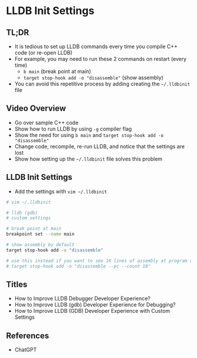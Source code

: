 # LLDB Init Settings

## TL;DR

- It is tedious to set up LLDB commands every time you compile C++ code (or re-open LLDB)
- For example, you may need to run these 2 commands on restart (every time)
  - `b main` (break point at main)
  - `target stop-hook add -o "disassemble"` (show assembly)
- You can avoid this repetitive process by adding creating the `~/.lldbinit` file

## Video Overview

- Go over sample C++ code
- Show how to run LLDB by using `-g` compiler flag
- Show the need for using `b main` and `target stop-hook add -o "disassemble"`
- Change code, recompile, re-run LLDB, and notice that the settings are lost
- Show how setting up the `~/.lldbinit` file solves this problem

## LLDB Init Settings

- Add the settings with `vim ~/.lldbinit`

```bash
# vim ~/.lldbinit

# lldb (gdb)
# custom settings

# break point at main
breakpoint set --name main

# show assembly by default
target stop-hook add -o "disassemble"

# use this instead if you want to see 10 lines of assembly at program counter
# target stop-hook add -o "disassemble --pc --count 10"
```

## Titles

- How to Improve LLDB Debugger Developer Experience?
- How to Improve LLDB (gdb) Developer Experience for Debugging?
- How to Improve LLDB (GDB) Developer Experience with Custom Settings

## References

- ChatGPT

